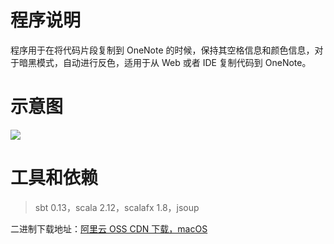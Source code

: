 # 程序说明

程序用于在将代码片段复制到 OneNote 的时候，保持其空格信息和颜色信息，对于暗黑模式，自动进行反色，适用于从 Web 或者 IDE 复制代码到 OneNote。

# 示意图

![](http://static2.mazhangjing.com/20190921/4525f37_2019-09-2118.37.42.gif)

# 工具和依赖

> sbt 0.13，scala 2.12，scalafx 1.8，jsoup

二进制下载地址：[阿里云 OSS CDN 下载，macOS](http://static2.mazhangjing.com/share/Code%20Formatter%20Helper.app.zip)